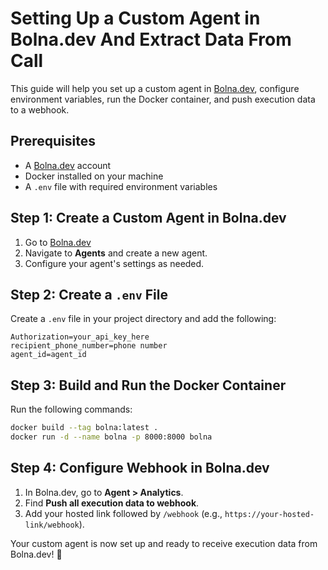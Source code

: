 # Setting Up a Custom Agent in Bolna.dev And Extract Data From Call 

This guide will help you set up a custom agent in [Bolna.dev](https://www.bolna.dev/), configure environment variables, run the Docker container, and push execution data to a webhook.

## Prerequisites
- A [Bolna.dev](https://www.bolna.dev/) account
- Docker installed on your machine
- A `.env` file with required environment variables

## Step 1: Create a Custom Agent in Bolna.dev
1. Go to [Bolna.dev](https://www.bolna.dev/)
2. Navigate to **Agents** and create a new agent.
3. Configure your agent's settings as needed.

## Step 2: Create a `.env` File
Create a `.env` file in your project directory and add the following:

```
Authorization=your_api_key_here
recipient_phone_number=phone number
agent_id=agent_id
```

## Step 3: Build and Run the Docker Container
Run the following commands:

```sh
docker build --tag bolna:latest .
docker run -d --name bolna -p 8000:8000 bolna
```

## Step 4: Configure Webhook in Bolna.dev
1. In Bolna.dev, go to **Agent > Analytics**.
2. Find **Push all execution data to webhook**.
3. Add your hosted link followed by `/webhook` (e.g., `https://your-hosted-link/webhook`).

Your custom agent is now set up and ready to receive execution data from Bolna.dev! 🚀
